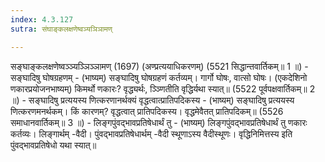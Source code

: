 ```yaml
---
index: 4.3.127
sutra: संघाङ्कलक्षणेष्वञ्यञिञामण्

---
```

सङ्घाङ्कलक्षणेष्वञ्ञ्यञ्ञिञ्ञामण् (1697) (अण्प्रत्ययाधिकरणम्) (5521 सिद्धान्तवार्तिकम्॥ 1 ॥) - सङ्घादिषु घोषग्रहणम् - (भाष्यम्) सङ्घादिषु घोषग्रहणं कर्तव्यम्। गार्गो घोषः, वात्सो घोषः। (एकदेशिनो णकारप्रयोजनभाष्यम्) किमर्थो णकारः? वृद्ध्यर्थः, ञ्ञ्णितीति वृद्धिर्यथा स्यात्॥ (5522 पूर्वपक्षवार्तिकम्॥ 2 ॥) - सङ्घादिषु प्रत्ययस्य णित्करणानर्थक्यं वृद्धत्वात्प्रातिपदिकस्य - (भाष्यम्) सङ्घादिषु प्रत्ययस्य णित्करणमनर्थकम्। किं कारणम्? वृद्धत्वात् प्रातिपदिकस्य। वृद्धमेवैतत् प्रातिपदिकम्॥ (5526 समाधानवार्तिकम्॥ 3 ॥) - लिङ्गपुंवद्भावप्रतिषेधार्थं तु - (भाष्यम्) लिङ्गपुंवद्भावप्रतिषेधार्थं तु णकारः कर्तव्यः। लिङ्गार्थम् -वैदी। पुंवद्भावप्रतिषेधार्थम् -वैदी स्थूणाऽस्य वैदीस्थूणः। वृद्धिनिमित्तस्य इति पुंवद्भावप्रतिषेधो यथा स्यात्॥